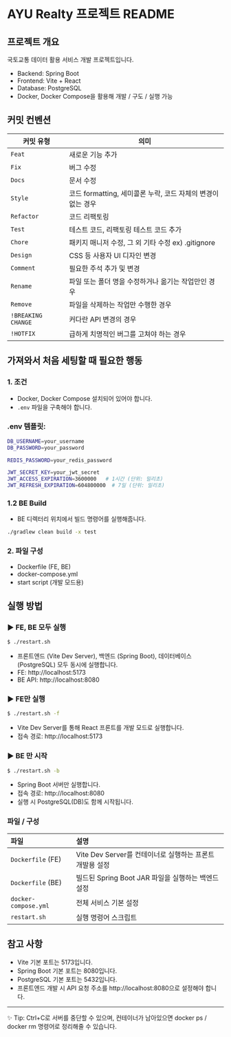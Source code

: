 # AYU Realty 프로젝트 README


## 프로젝트 개요
국토교통 데이터 활용 서비스 개발 프로젝트입니다.

- Backend: Spring Boot
- Frontend: Vite + React
- Database: PostgreSQL
- Docker, Docker Compose을 활용해 개발 / 구도 / 실행 가능

## 커밋 컨벤션

| 커밋 유형 | 의미 |
| --- | --- |
| `Feat` | 새로운 기능 추가 |
| `Fix` | 버그 수정 |
| `Docs` | 문서 수정 |
| `Style` | 코드 formatting, 세미콜론 누락, 코드 자체의 변경이 없는 경우 |
| `Refactor` | 코드 리팩토링 |
| `Test` | 테스트 코드, 리팩토링 테스트 코드 추가 |
| `Chore` | 패키지 매니저 수정, 그 외 기타 수정 ex) .gitignore |
| `Design` | CSS 등 사용자 UI 디자인 변경 |
| `Comment` | 필요한 주석 추가 및 변경 |
| `Rename` | 파일 또는 폴더 명을 수정하거나 옮기는 작업만인 경우 |
| `Remove` | 파일을 삭제하는 작업만 수행한 경우 |
| `!BREAKING CHANGE` | 커다란 API 변경의 경우 |
| `!HOTFIX` | 급하게 치명적인 버그를 고쳐야 하는 경우 |


## 가져와서 처음 세팅할 때 필요한 행동

### 1. 조건
- Docker, Docker Compose 설치되어 있어야 합니다.
- `.env` 파일을 구축해야 합니다.

### .env 템플릿:

```bash
DB_USERNAME=your_username
DB_PASSWORD=your_password

REDIS_PASSWORD=your_redis_password

JWT_SECRET_KEY=your_jwt_secret
JWT_ACCESS_EXPIRATION=3600000   # 1시간 (단위: 밀리초)
JWT_REFRESH_EXPIRATION=604800000  # 7일 (단위: 밀리초)
```

### 1.2 BE Build
- BE 디렉터리 위치에서 빌드 명령어를 실행해줍니다.

```bash
./gradlew clean build -x test
```

### 2. 파일 구성

- Dockerfile (FE, BE)
- docker-compose.yml
- start script (개발 모드용)


## 실행 방법


### ▶ FE, BE 모두 실행

```bash
$ ./restart.sh
```
- 프론트엔드 (Vite Dev Server), 백엔드 (Spring Boot), 데이터베이스 (PostgreSQL) 모두 동시에 실행합니다.
- FE: http://localhost:5173
- BE API: http://localhost:8080


### ▶ FE만 실행

```bash
$ ./restart.sh -f
```
- Vite Dev Server를 통해 React 프론트를 개발 모드로 실행합니다.
- 접속 경로: http://localhost:5173


### ▶ BE 만 시작

```bash
$ ./restart.sh -b
```
- Spring Boot 서버만 실행합니다.
- 접속 경로: http://localhost:8080
- 실행 시 PostgreSQL(DB)도 함께 시작됩니다.



### 파일 / 구성

| 파일                   | 설명                                     |
|:---------------------|:---------------------------------------|
| `Dockerfile` (FE)    | Vite Dev Server를 컨테이너로 실행하는 프론트 개발용 설정 |
| `Dockerfile` (BE)    | 빌드된 Spring Boot JAR 파일을 실행하는 백엔드 설정    |
| `docker-compose.yml` | 전체 서비스 기본 설정                           |
| `restart.sh`         | 실행 명령어 스크립트                            |


## 참고 사항

- Vite 기본 포트는 5173입니다.
- Spring Boot 기본 포트는 8080입니다.
- PostgreSQL 기본 포트는 5432입니다.
- 프론트엔드 개발 시 API 요청 주소를 http://localhost:8080으로 설정해야 합니다.


---

✨ Tip: Ctrl+C로 서버를 중단할 수 있으며, 컨테이너가 남아있으면 docker ps / docker rm 명령어로 정리해줄 수 있습니다.

